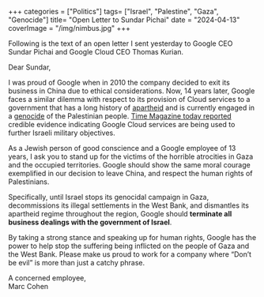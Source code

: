 +++
categories = ["Politics"]
tags= ["Israel", "Palestine", "Gaza", "Genocide"]
title= "Open Letter to Sundar Pichai"
date = "2024-04-13"
coverImage = "/img/nimbus.jpg"
+++

Following is the text of an open letter I sent yesterday to Google CEO Sundar Pichai and Google Cloud CEO Thomas Kurian.

<!--more-->  

Dear Sundar,

I was proud of Google when in 2010 the company decided to exit its business in China due to ethical considerations. Now, 14 years later, Google faces a similar dilemma with respect to its provision of Cloud services to a government that has a long history of <a target="_blank" href="https://www.btselem.org/publications/fulltext/202101_this_is_apartheid">apartheid</a> and is currently engaged in a <a target="_blank" href="https://www.theguardian.com/world/2024/feb/27/un-israel-food-starvation-palestinians-war-crime-genocide">genocide</a> of the Palestinian people. <a target="_blank" href="https://time.com/6966102/google-contract-israel-defense-ministry-gaza-war/">Time Magazine today reported</a> credible evidence indicating Google Cloud services are being used to further Israeli military objectives.

As a Jewish person of good conscience and a Google employee of 13 years, I ask you to stand up for the victims of the horrible atrocities in Gaza and the occupied territories. Google should show the same moral courage exemplified in our decision to leave China, and respect the human rights of Palestinians.

Specifically, until Israel stops its genocidal campaign in Gaza, decommissions its illegal settlements in the West Bank, and dismantles its apartheid regime throughout the region, Google should **terminate all business dealings with the government of Israel**.

By taking a strong stance and speaking up for human rights, Google has the power to help stop the suffering being inflicted on the people of Gaza and the West Bank. Please make us proud to work for a company where “Don’t be evil” is more than just a catchy phrase.

A concerned employee,  
Marc Cohen
